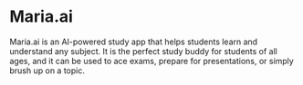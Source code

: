 # Maria.ai
Maria.ai is an AI-powered study app that helps students learn and understand any subject. It is the perfect study buddy for students of all ages, and it can be used to ace exams, prepare for presentations, or simply brush up on a topic.
